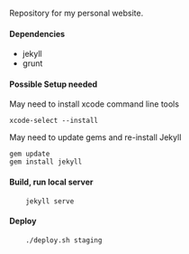 Repository for my personal website.

#### Dependencies
* jekyll
* grunt

#### Possible Setup needed
May need to install xcode command line tools

	xcode-select --install

May need to update gems and re-install Jekyll

	gem update
	gem install jekyll

#### Build, run local server
```
    jekyll serve
```

#### Deploy

```
    ./deploy.sh staging
```
